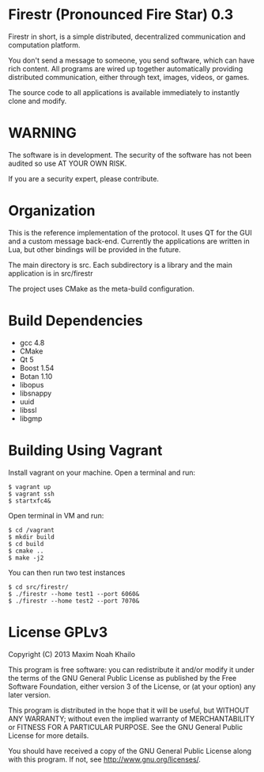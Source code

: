 Firestr (Pronounced Fire Star) 0.3
===================================================================

Firestr in short, is a simple distributed, decentralized communication 
and computation platform.

You don't send a message to someone, you send software, which 
can have rich content. All programs are wired up together automatically
providing distributed communication, either through text, images, videos, 
or games.

The source code to all applications is available immediately to 
instantly clone and modify. 

WARNING
===================================================================

The software is in development. The security of the software has
not been audited so use AT YOUR OWN RISK.

If you are a security expert, please contribute.

Organization
===================================================================

This is the reference implementation of the protocol. It uses QT for
the GUI and a custom message back-end. Currently the applications
are written in Lua, but other bindings will be provided in the future. 

The main directory is src. Each subdirectory is a library and
the main application is in src/firestr

The project uses CMake as the meta-build configuration.

Build Dependencies
===================================================================

* gcc 4.8
* CMake
* Qt 5 
* Boost 1.54
* Botan 1.10
* libopus
* libsnappy
* uuid
* libssl
* libgmp

Building Using Vagrant
===================================================================

Install vagrant on your machine. Open a terminal and run:

    $ vagrant up
    $ vagrant ssh
    $ startxfc4&

Open terminal in VM and run:

    $ cd /vagrant
    $ mkdir build
    $ cd build
    $ cmake ..
    $ make -j2

You can then run two test instances

    $ cd src/firestr/
    $ ./firestr --home test1 --port 6060&
    $ ./firestr --home test2 --port 7070&

License GPLv3
===================================================================

Copyright (C) 2013  Maxim Noah Khailo
 
This program is free software: you can redistribute it and/or modify
it under the terms of the GNU General Public License as published by
the Free Software Foundation, either version 3 of the License, or
(at your option) any later version.
 
This program is distributed in the hope that it will be useful,
but WITHOUT ANY WARRANTY; without even the implied warranty of
MERCHANTABILITY or FITNESS FOR A PARTICULAR PURPOSE.  See the
GNU General Public License for more details.
 
You should have received a copy of the GNU General Public License
along with this program.  If not, see <http://www.gnu.org/licenses/>.

